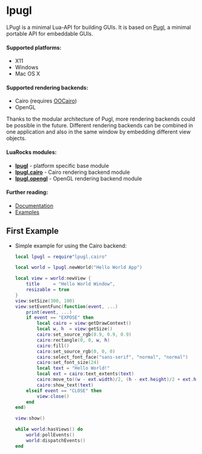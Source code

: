 # lpugl

LPugl is a minimal Lua-API for building GUIs. It is based on [Pugl], a minimal
portable API for embeddable GUIs.

#### Supported platforms: 
   * X11
   * Windows
   * Mac OS X 

#### Supported rendering backends: 
   * Cairo  (requires [OOCairo])
   * OpenGL

Thanks to the modular architecture of Pugl, more rendering backends could be
possible in the future. Different rendering backends can be combined in one
application and also in the same window by embedding different view objects.

#### LuaRocks modules:
   * **[lpugl]**        - platform specific base module
   * **[lpugl.cairo]**  - Cairo rendering backend module
   * **[lpugl.opengl]** - OpenGL rendering backend module


#### Further reading:
   * [Documentation](./doc/README.md#lpugl-documentation)
   * [Examples](./example/README.md#lpugl-examples)

## First Example

* Simple example for using the Cairo backend:

    ```lua
    local lpugl = require"lpugl.cairo"
    
    local world = lpugl.newWorld("Hello World App")
    
    local view = world:newView {
        title     = "Hello World Window",
        resizable = true
    }
    view:setSize(300, 100)
    view:setEventFunc(function(event, ...)
        print(event, ...)
        if event == "EXPOSE" then
            local cairo = view:getDrawContext()
            local w, h  = view:getSize()
            cairo:set_source_rgb(0.9, 0.9, 0.9)
            cairo:rectangle(0, 0, w, h)
            cairo:fill()
            cairo:set_source_rgb(0, 0, 0)
            cairo:select_font_face("sans-serif", "normal", "normal")
            cairo:set_font_size(24)
            local text = "Hello World!"
            local ext = cairo:text_extents(text)
            cairo:move_to((w - ext.width)/2, (h - ext.height)/2 + ext.height)
            cairo:show_text(text)
        elseif event == "CLOSE" then
            view:close()
        end
    end)
    
    view:show()
    
    while world:hasViews() do
        world:pollEvents()
        world:dispatchEvents()
    end
    ```

[lpugl]:                    https://luarocks.org/modules/osch/lpugl
[lpugl.cairo]:              https://luarocks.org/modules/osch/lpugl.cairo
[lpugl.opengl]:             https://luarocks.org/modules/osch/lpugl.opengl
[Pugl]:                     https://drobilla.net/software/pugl
[OOCairo]:                  https://luarocks.org/modules/osch/oocairo

